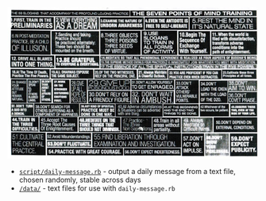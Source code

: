 ![](img/lojong.jpg)

 - [`script/daily-message.rb`](script/daily-message.rb) - output a daily message from a text file, chosen randomly, stable across days
 - [`/data/`](data/) - text files for use with `daily-message.rb`
